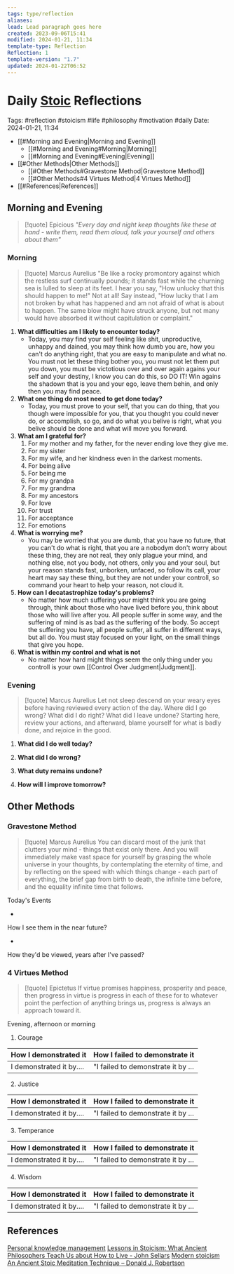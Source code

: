 ```yaml
---
tags: type/reflection
aliases: 
lead: Lead paragraph goes here
created: 2023-09-06T15:41
modified: 2024-01-21, 11:34
template-type: Reflection
Reflection: 1
template-version: "1.7"
updated: 2024-01-22T06:52
---
```

# Daily [Stoic](../SLIP-BOX/Stoicism.md) Reflections

Tags:  #reflection #stoicism #life #philosophy #motivation #daily 
Date: 2024-01-21, 11:34

- [[#Morning and Evening|Morning and Evening]]
	- [[#Morning and Evening#Morning|Morning]]
	- [[#Morning and Evening#Evening|Evening]]
- [[#Other Methods|Other Methods]]
	- [[#Other Methods#Gravestone Method|Gravestone Method]]
	- [[#Other Methods#4 Virtues Method|4 Virtues Method]]
- [[#References|References]]


## Morning and Evening

> [!quote] Epicious 
> _"Every day and night keep thoughts like these at hand - write them, read them aloud, talk your yourself and others about them"_

### Morning

> [!quote] Marcus Aurelius
> "Be like a rocky promontory against which the restless surf continually pounds; it stands fast while the churning sea is lulled to sleep at its feet. I hear you say, "How unlucky that this should happen to me!" Not at all! Say instead, "How lucky that I am not broken by what has happened and am not afraid of what is about to happen. The same blow might have struck anyone, but not many would have absorbed it without capitulation or complaint."

1. **What difficulties am I likely to encounter today?**
	- Today, you may find your self feeling like shit, unproductive, unhappy and dained, you may think how dumb you are, how you can't do anything right, that you are easy to manipulate and what no. You must not let these thing bother you, you must not let them put you down, you must be victotious over and over again agains your self and your destiny, I know you can do this, so DO IT! Win agains the shadown that is you and your ego, leave them behin, and only then you may find peace.
2. **What one thing do most need to get done today?**
	- Today, you must prove to your self, that you can do thing, that you though were impossible for you, that you thought you could never do, or accomplish, so go, and do what you belive is right, what you belive should be done and what will move you forward. 
1. **What am I grateful for?**
	1. For my mother and my father, for the never ending love they give me.
	2. For my sister
	3. For my wife, and her kindness even in the darkest moments.
	4. For being alive
	5. For being me
	6. For my grandpa
	7. For my grandma
	8. For my ancestors
	9. For love
	10. For trust
	11. For acceptance
	12. For emotions
2. **What is worrying me?**
	- You may be worried that you are dumb, that you have no future, that you can't do what is right, that you are a nobodym don't worry about these thing, they are not real, they only plague your mind, and nothing else, not you body, not others, only you and your soul, but your reason stands fast, unborken, unfaced, so follow its call, your heart may say these thing, but they are not under your controll, so command your heart to help your reason, not cloud it. 
3. **How can I decatastrophize today's problems?**
	- No matter how much suffering your might think you are going through, think about those who have lived before you, think about those who will live after you. All people suffer in some way, and the suffering of mind is as bad as the suffering of the body. So accept the suffering you have, all people suffer, all suffer in different ways, but all do. You must stay focused on your light, on the small things that give you hope.
4. **What is within my control and what is not**
	- No matter how hard might things seem the only thing under you controll is your own [[Control Over Judgment|Judgment]].

### Evening

> [!quote] Marcus Aurelius
> Let not sleep descend on your weary eyes before having reviewed every action of the day. Where did I go wrong? What did I do right? What did I leave undone? Starting here, review your actions, and afterward, blame yourself for what is badly done, and rejoice in the good.

1. **What did I do well today?**

2. **What did I do wrong?**

4. **What duty remains undone?**

5. **How will I improve tomorrow?**

## Other Methods

### Gravestone Method

> [!quote] Marcus Aurelius
> You can discard most of the junk that clutters your mind - things that exist only there. And you will immediately make vast space for yourself by grasping the whole universe in your thoughts, by contemplating the eternity of time, and by reflecting on the speed with which things change - each part of everything, the brief gap from birth to death, the infinite time before, and the equality infinite time that follows. 

Today's Events 

-

How I see them in the near future? 

-

How they'd be viewed, years after I've passed?

### 4 Virtues Method

> [!quote] Epictetus 
> If virtue promises happiness, prosperity and peace, then progress in virtue is progress in each of these for to whatever point the perfection of anything brings us, progress is always an approach toward it.

Evening, afternoon or morning

1. Courage 

| How I demonstrated it  | How I failed to demonstrate it |
| ------------------- | ---------------- |
| I demonstrated it by....                 | "I failed to demonstrate it by ...              |

2. Justice

| How I demonstrated it  | How I failed to demonstrate it |
| ------------------- | ---------------- |
| I demonstrated it by....                 | "I failed to demonstrate it by ...             

3. Temperance

| How I demonstrated it  | How I failed to demonstrate it |
| ------------------- | ---------------- |
| I demonstrated it by....                 | "I failed to demonstrate it by ...             

4. Wisdom

| How I demonstrated it  | How I failed to demonstrate it |
| ------------------- | ---------------- |
| I demonstrated it by....                 | "I failed to demonstrate it by ...             

## References

[Personal knowledge management](Personal%20knowledge%20management.md)
[Lessons in Stoicism: What Ancient Philosophers Teach Us about How to Live - John Sellars](https://books.google.cz/books/about/Lessons_in_Stoicism.html?id=ky84zQEACAAJ&redir_esc=y)
[Modern stoicism](https://modernstoicism.com/)
[An Ancient Stoic Meditation Technique – Donald J. Robertson](https://donaldrobertson.name/2017/03/22/an-ancient-stoic-meditation-technique/)


